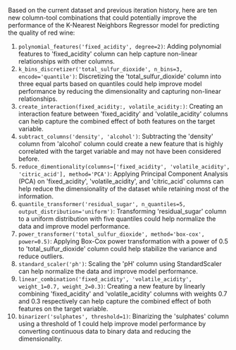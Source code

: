  Based on the current dataset and previous iteration history, here are ten new column-tool combinations that could potentially improve the performance of the K-Nearest Neighbors Regressor model for predicting the quality of red wine:

1. `polynomial_features('fixed_acidity', degree=2)`: Adding polynomial features to 'fixed_acidity' column can help capture non-linear relationships with other columns.
2. `k_bins_discretizer('total_sulfur_dioxide', n_bins=3, encode='quantile')`: Discretizing the 'total_sulfur_dioxide' column into three equal parts based on quantiles could help improve model performance by reducing the dimensionality and capturing non-linear relationships.
3. `create_interaction(fixed_acidity:, volatile_acidity:)`: Creating an interaction feature between 'fixed_acidity' and 'volatile_acidity' columns can help capture the combined effect of both features on the target variable.
4. `subtract_columns('density', 'alcohol')`: Subtracting the 'density' column from 'alcohol' column could create a new feature that is highly correlated with the target variable and may not have been considered before.
5. `reduce_dimentionality(columns=['fixed_acidity', 'volatile_acidity', 'citric_acid'], method='PCA')`: Applying Principal Component Analysis (PCA) on 'fixed_acidity', 'volatile_acidity', and 'citric_acid' columns can help reduce the dimensionality of the dataset while retaining most of the information.
6. `quantile_transformer('residual_sugar', n_quantiles=5, output_distribution='uniform')`: Transforming 'residual_sugar' column to a uniform distribution with five quantiles could help normalize the data and improve model performance.
7. `power_transformer('total_sulfur_dioxide', method='box-cox', power=0.5)`: Applying Box-Cox power transformation with a power of 0.5 to 'total_sulfur_dioxide' column could help stabilize the variance and reduce outliers.
8. `standard_scaler('ph')`: Scaling the 'pH' column using StandardScaler can help normalize the data and improve model performance.
9. `linear_combination('fixed_acidity', 'volatile_acidity', weight_1=0.7, weight_2=0.3)`: Creating a new feature by linearly combining 'fixed_acidity' and 'volatile_acidity' columns with weights 0.7 and 0.3 respectively can help capture the combined effect of both features on the target variable.
10. `binarizer('sulphates', threshold=1)`: Binarizing the 'sulphates' column using a threshold of 1 could help improve model performance by converting continuous data to binary data and reducing the dimensionality.